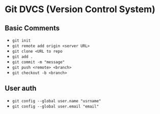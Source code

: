 # Git DVCS (Version Control System)
## Basic Comments
- `git init`
- `git remote add origin <server URL>`
- `git clone <URL to repo`
- `git add .`
- `git commit -m "message"`
- `git push <remote> <branch>`
- `git checkout -b <branch>`



## User auth
- `git config --global user.name "usrname"`
- `git config --global user.email "email"`